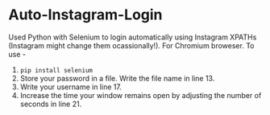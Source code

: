 # Auto-Instagram-Login
Used Python with Selenium to login automatically using Instagram XPATHs (Instagram might change them ocassionally!). For Chromium broweser.
To use -
1. `pip install selenium`
2. Store your password in a file. Write the file name in line 13.
3. Write your username in line 17.
4. Increase the time your window remains open by adjusting the number of seconds in line 21.

